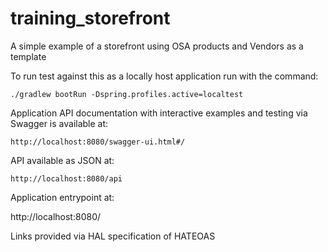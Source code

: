 # training_storefront
A simple example of a storefront using OSA products and Vendors as a template

To run test against this as a locally host application run with the command:

`./gradlew bootRun -Dspring.profiles.active=localtest`

Application API documentation with interactive examples and testing via Swagger is available at:

`http://localhost:8080/swagger-ui.html#/`

API available as JSON at:

`http://localhost:8080/api`

Application entrypoint at:

http://localhost:8080/

Links provided via HAL specification of HATEOAS